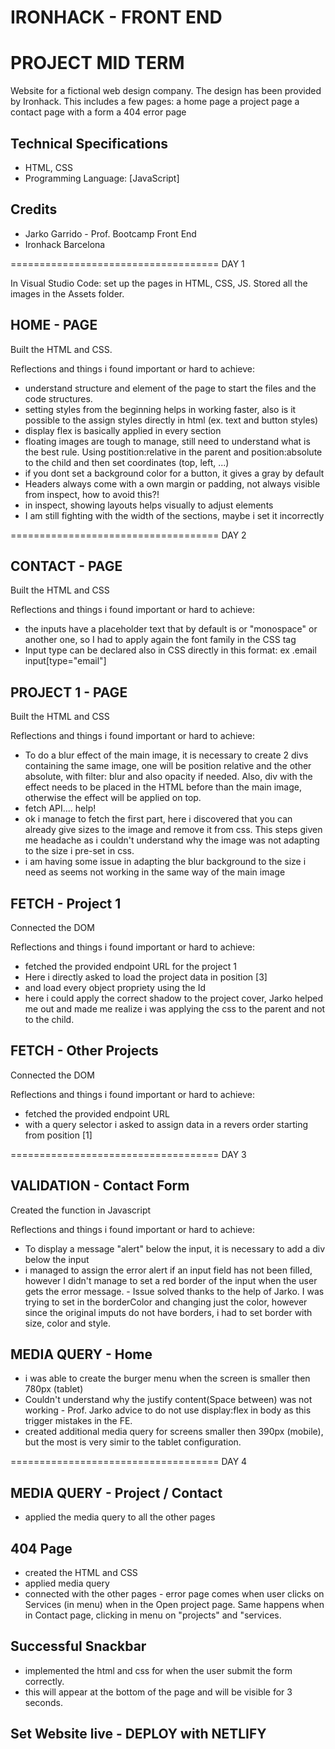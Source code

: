 # IRONHACK - FRONT END

# PROJECT MID TERM

Website for a fictional web design company. The design has been provided by Ironhack.
This includes a few pages:
a home page
a project page
a contact page with a form
a 404 error page

## Technical Specifications
- HTML, CSS
- Programming Language: [JavaScript]

## Credits
- Jarko Garrido - Prof. Bootcamp Front End
- Ironhack Barcelona


====================================
DAY 1

In Visual Studio Code: set up the pages in HTML, CSS, JS.
Stored all the images in the Assets folder.

## HOME - PAGE
Built the HTML and CSS.

Reflections and things i found important or hard to achieve:

- understand structure and element of the page to start the files and the code structures.
- setting styles from the beginning helps in working faster, also is it possible to the assign styles directly in html (ex. text and button styles)
- display flex is basically applied in every section
- floating images are tough to manage, still need to understand what is the best rule.
Using postition:relative in the parent and position:absolute to the child and then set coordinates (top, left, ...)
- if you dont set a background color for a button, it gives a gray by default
- Headers always come with a own margin or padding, not always visible from inspect, how to avoid this?!
- in inspect, showing layouts helps visually to adjust elements
- I am still fighting with the width of the sections, maybe i set it incorrectly


====================================
DAY 2

## CONTACT - PAGE
Built the HTML and CSS

Reflections and things i found important or hard to achieve:

- the inputs have a placeholder text that by default is or "monospace" or another one, so I had to apply again the font family in the CSS tag
- Input type can be declared also in CSS directly in this format: ex .email input[type="email"]


## PROJECT 1 - PAGE
Built the HTML and CSS

Reflections and things i found important or hard to achieve:

- To do a blur effect of the main image, it is necessary to create 2 divs containing the same image, one will be position relative and the other absolute, with filter: blur and also opacity if needed. Also, div with the effect needs to be placed in the HTML before than the main image, otherwise the effect will be applied on top. 
- fetch API.... help!
- ok i manage to fetch the first part, here i discovered that you can already give sizes to the image and remove it from css. This steps given me headache as i couldn't understand why the image was not adapting to the size i pre-set in css.
- i am having some issue in adapting the blur background to the size i need as seems not working in the same way of the main image


## FETCH - Project 1
Connected the DOM

Reflections and things i found important or hard to achieve:

- fetched the provided endpoint URL for the project 1
- Here i directly asked to load the project data in position [3]
- and load every object propriety using the Id
- here i could apply the correct shadow to the project cover, Jarko helped me out and made me realize i was applying the css to the parent and not to the child.


## FETCH - Other Projects
Connected the DOM

Reflections and things i found important or hard to achieve:

- fetched the provided endpoint URL
- with a query selector i asked to assign data in a revers order starting from position [1]


====================================
DAY 3

## VALIDATION - Contact Form
Created the function in Javascript

Reflections and things i found important or hard to achieve:

- To display a message "alert" below the input, it is necessary to add a div below the input
- i managed to assign the error alert if an input field has not been filled, however I didn't manage to set a red border of the input when the user gets the error message. - Issue solved thanks to the help of Jarko. I was trying to set in the borderColor and changing just the color, however since the original imputs do not have borders, i had to set border with size, color and style.


## MEDIA QUERY -  Home

- i was able to create the burger menu when the screen is smaller then 780px (tablet)
- Couldn't understand why the justify content(Space between) was not working - Prof. Jarko advice to do not use display:flex in body as this trigger mistakes in the FE.
- created additional media query for screens smaller then 390px (mobile), but the most is very simir to the tablet configuration.


====================================
DAY 4

## MEDIA QUERY -  Project / Contact

- applied the media query to all the other pages

## 404 Page

- created the HTML and CSS
- applied media query
- connected with the other pages - error page comes when user clicks on Services (in menu) when in the Open project page. Same happens when in Contact page, clicking in menu on "projects" and "services.

## Successful Snackbar

- implemented the html and css for when the user submit the form correctly.
- this will appear at the bottom of the page and will be visible for 3 seconds.

## Set Website live - DEPLOY with NETLIFY